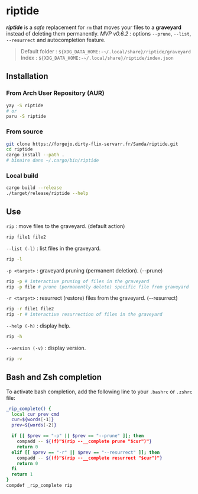 # riptide

***riptide*** is a *safe* replacement for `rm` that moves your files to a **graveyard**
instead of deleting them permanently.
*MVP v0.6.2 :* options `--prune`, `--list`, `--resurrect` and autocompletion feature.

> Default folder : `${XDG_DATA_HOME:-~/.local/share}/riptide/graveyard`  
> Index : `${XDG_DATA_HOME:-~/.local/share}/riptide/index.json`

## Installation

### From Arch User Repository (AUR)

```bash
yay -S riptide
# or 
paru -S riptide
```

### From source

```bash
git clone https://forgejo.dirty-flix-servarr.fr/Samda/riptide.git
cd riptide
cargo install --path .
# binaire dans ~/.cargo/bin/riptide
```

### Local build

```bash
cargo build --release
./target/release/riptide --help
```

## Use

`rip` : move files to the graveyard. (default action)

```bash
rip file1 file2
```

`--list (-l)` : list files in the graveyard.

```bash
rip -l
```

`-p <target>` : graveyard pruning (permanent deletion). (--prune)

```bash
rip -p # interactive pruning of files in the graveyard
rip -p file # prune (permanently delete) specific file from graveyard
```

`-r <target>` : resurrect (restore) files from the graveyard. (--resurrect)

```bash
rip -r file1 file2
rip -r # interactive resurrection of files in the graveyard
```

`--help (-h)` : display help.

```bash
rip -h
```

`--version (-v)` : display version.

```bash
rip -v
```

## Bash and Zsh completion

To activate bash completion, add the following line to your `.bashrc` or `.zshrc` file:

```bash
_rip_complete() {
  local cur prev cmd
  cur=${words[-1]}
  prev=${words[-2]}

  if [[ $prev == "-p" || $prev == "--prune" ]]; then
    compadd -- ${(f)"$(rip --__complete prune "$cur")"}
    return 0
  elif [[ $prev == "-r" || $prev == "--resurrect" ]]; then
    compadd -- ${(f)"$(rip --__complete resurrect "$cur")"}
    return 0
  fi
  return 1
}
compdef _rip_complete rip
```
